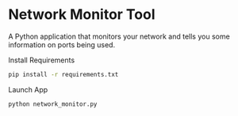 # Network Monitor Tool
A Python application that monitors your network and tells you some information on ports being used.

Install Requirements
```bash
pip install -r requirements.txt
```

Launch App
```bash
python network_monitor.py
```
